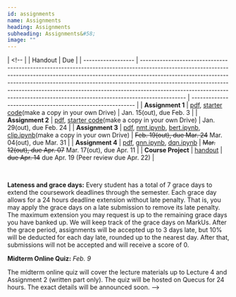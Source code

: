 ```yaml
---
id: assignments
name: Assignments
heading: Assignments
subheading: Assignments&#58;
image: ""
---
```


| <!--               |                                                                                                                                                                                                                                                                                                                                                                                                                        | Handout                                                    | Due |
| ------------------ | ---------------------------------------------------------------------------------------------------------------------------------------------------------------------------------------------------------------------------------------------------------------------------------------------------------------------------------------------------------------------------------------------------------------------- | ---------------------------------------------------------- |
| **Assignment 1**   | [pdf](assets/assignments/a1.pdf), [starter code](https://colab.research.google.com/github/uoft-csc413/2023/blob/master/assets/assignments/a1-code.ipynb)(make a copy in your own Drive)                                                                                                                                                                                                                                | Jan. 15(out), due Feb. 3                                   |
| **Assignment 2**   | [pdf](assets/assignments/a2.pdf), [starter code](https://colab.research.google.com/github/uoft-csc413/2023/blob/master/assets/assignments/a2-code.ipynb)(make a copy in your own Drive)                                                                                                                                                                                                                                | Jan. 29(out), due Feb. 24                                  |
| **Assignment 3**   | [pdf](assets/assignments/a3.pdf), [nmt.ipynb](https://colab.research.google.com/github/uoft-csc413/2023/blob/master/assets/assignments/nmt.ipynb), [bert.ipynb](https://colab.research.google.com/github/uoft-csc413/2023/blob/master/assets/assignments/bert.ipynb), [clip.ipynb](https://colab.research.google.com/github/uoft-csc413/2023/blob/master/assets/assignments/clip.ipynb)(make a copy in your own Drive) | <s>Feb. 19(out), due Mar. 24</s> Mar. 04(out), due Mar. 31 |
| **Assignment 4**   | [pdf](assets/assignments/a4.pdf), [gnn.ipynb](https://colab.research.google.com/github/uoft-csc413/2023/blob/master/assets/assignments/gnn.ipynb), [dqn.ipynb](https://colab.research.google.com/github/uoft-csc413/2023/blob/master/assets/assignments/dqn.ipynb)                                                                                                                                                     | <s>Mar. 12(out), due Apr. 07</s> Mar. 17(out), due Apr. 11 |
| **Course Project** | [handout](assets/misc/project_handout.pdf)                                                                                                                                                                                                                                                                                                                                                                             | <s>due Apr. 14</s> due Apr. 19 (Peer review due Apr. 22)   |

<br/> 

**Lateness and grace days:** Every student has a total of 7 grace days to extend the coursework deadlines through the semester. Each grace day allows for a 24 hours deadline extension without late penalty. That is, you may apply the grace days on a late submission to remove its late penalty. The maximum extension you may request is up to the remaining grace days you have banked up. We will keep track of the grace days on MarkUs. After the grace period, assignments will be accepted up to 3 days late, but 10% will be deducted for each day late, rounded up to the nearest day. After that, submissions will not be accepted and will receive a score of 0. 
<br/> 

**Midterm Online Quiz:**  *Feb. 9* 

The midterm online quiz will cover the lecture materials up to Lecture 4 and Assignment 2 (written part only). The quiz will be hosted on Quecus for 24 hours. The exact details will be announced soon. -->
